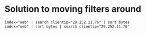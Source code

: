 # Solution to moving filters around

```splunk
index="web" | search clientip="29.252.11.76" | sort bytes
index="web" | sort bytes | search clientip="29.252.11.76"
```
